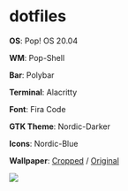 # dotfiles

<b>OS</b>: Pop! OS 20.04

<b>WM</b>: Pop-Shell

<b>Bar</b>: Polybar

<b>Terminal</b>: Alacritty

<b>Font</b>: Fira Code

<b>GTK Theme</b>: Nordic-Darker

<b>Icons</b>: Nordic-Blue

<b>Wallpaper</b>: <a href="https://imgur.com/a/0lp0Z82">Cropped</a> / <a href="https://i.imgur.com/4seBnk6.jpg">Original</a>

<img src="https://imgur.com/LwLH1h1">
